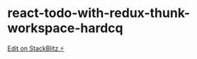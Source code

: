# react-todo-with-redux-thunk-workspace-hardcq

[Edit on StackBlitz ⚡️](https://stackblitz.com/edit/react-todo-with-redux-thunk-workspace-hardcq)